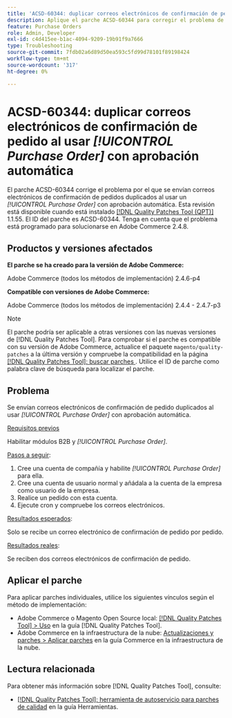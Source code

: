 ```yaml
---
title: 'ACSD-60344: duplicar correos electrónicos de confirmación de pedido al usar [!UICONTROL Purchase Order] con aprobación automática'
description: Aplique el parche ACSD-60344 para corregir el problema de Adobe Commerce en el que se envían correos electrónicos de confirmación de pedidos duplicados al utilizar [!UICONTROL Purchase Order] con aprobación automática.
feature: Purchase Orders
role: Admin, Developer
exl-id: c4d415ee-b1ac-4094-9209-19b91f9a7666
type: Troubleshooting
source-git-commit: 7fdb02a6d89d50ea593c5fd99d78101f89198424
workflow-type: tm+mt
source-wordcount: '317'
ht-degree: 0%

---
```


# ACSD-60344: duplicar correos electrónicos de confirmación de pedido al usar *[!UICONTROL Purchase Order]* con aprobación automática

El parche ACSD-60344 corrige el problema por el que se envían correos electrónicos de confirmación de pedidos duplicados al usar un *[!UICONTROL Purchase Order]* con aprobación automática. Esta revisión está disponible cuando está instalado [[!DNL Quality Patches Tool (QPT)]](/help/tools/quality-patches-tool/quality-patches-tool-to-self-serve-quality-patches.md) 1.1.55. El ID del parche es ACSD-60344. Tenga en cuenta que el problema está programado para solucionarse en Adobe Commerce 2.4.8.

## Productos y versiones afectados

**El parche se ha creado para la versión de Adobe Commerce:**

Adobe Commerce (todos los métodos de implementación) 2.4.6-p4

**Compatible con versiones de Adobe Commerce:**

Adobe Commerce (todos los métodos de implementación) 2.4.4 - 2.4.7-p3


>[!NOTE]
>
>El parche podría ser aplicable a otras versiones con las nuevas versiones de [!DNL Quality Patches Tool]. Para comprobar si el parche es compatible con su versión de Adobe Commerce, actualice el paquete `magento/quality-patches` a la última versión y compruebe la compatibilidad en la página [[!DNL Quality Patches Tool]: buscar parches ](https://experienceleague.adobe.com/tools/commerce-quality-patches/index.html?lang=es). Utilice el ID de parche como palabra clave de búsqueda para localizar el parche.

## Problema

Se envían correos electrónicos de confirmación de pedido duplicados al usar *[!UICONTROL Purchase Order]* con aprobación automática.

<u>Requisitos previos</u>

Habilitar módulos B2B y *[!UICONTROL Purchase Order]*.

<u>Pasos a seguir</u>:

1. Cree una cuenta de compañía y habilite *[!UICONTROL Purchase Order]* para ella.
1. Cree una cuenta de usuario normal y añádala a la cuenta de la empresa como usuario de la empresa.
1. Realice un pedido con esta cuenta.
1. Ejecute cron y compruebe los correos electrónicos.

<u>Resultados esperados</u>:

Solo se recibe un correo electrónico de confirmación de pedido por pedido.

<u>Resultados reales</u>:

Se reciben dos correos electrónicos de confirmación de pedido.

## Aplicar el parche

Para aplicar parches individuales, utilice los siguientes vínculos según el método de implementación:

* Adobe Commerce o Magento Open Source local: [[!DNL Quality Patches Tool] > Uso](/help/tools/quality-patches-tool/usage.md) en la guía [!DNL Quality Patches Tool].
* Adobe Commerce en la infraestructura de la nube: [Actualizaciones y parches > Aplicar parches](https://experienceleague.adobe.com/docs/commerce-cloud-service/user-guide/develop/upgrade/apply-patches.html?lang=es) en la guía Commerce en la infraestructura de la nube.


## Lectura relacionada

Para obtener más información sobre [!DNL Quality Patches Tool], consulte:

* [[!DNL Quality Patches Tool]: herramienta de autoservicio para parches de calidad](/help/tools/quality-patches-tool/quality-patches-tool-to-self-serve-quality-patches.md) en la guía Herramientas.
